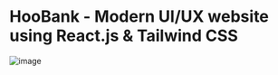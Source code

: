 # HooBank - Modern UI/UX website using React.js & Tailwind CSS

 
 ![image](https://github.com/imadselka/bank-website/assets/104644824/f447637d-dde4-4c7d-a186-da96704ffd69)
